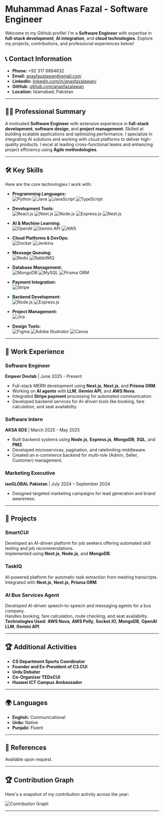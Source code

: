 # Muhammad Anas Fazal - Software Engineer

Welcome to my GitHub profile! I'm a **Software Engineer** with expertise in **full-stack development**, **AI integration**, and **cloud technologies**. Explore my projects, contributions, and professional experiences below!

## 📞 **Contact Information**
- **Phone:** +92 317 6894632
- **Email:** [anasfazalawan@gmail.com](mailto:anasfazalawan@gmail.com)
- **LinkedIn:** [linkedin.com/in/anasfazalawan/](https://linkedin.com/in/anasfazalawan/)
- **GitHub:** [github.com/anasfazalawan](https://github.com/anasfazalawan)
- **Location:** Islamabad, Pakistan

---

## 👨‍💻 **Professional Summary**
A motivated **Software Engineer** with extensive experience in **full-stack development**, **software design**, and **project management**. Skilled at building scalable applications and optimizing performance. I specialize in integrating AI solutions and working with cloud platforms to deliver high-quality products. I excel at leading cross-functional teams and enhancing project efficiency using **Agile methodologies**.

---

## 🛠️ **Key Skills**
Here are the core technologies I work with:

- **Programming Languages:**  
  ![Python](https://img.shields.io/badge/Python-3776AB?style=for-the-badge&logo=python&logoColor=white) ![Java](https://img.shields.io/badge/Java-007396?style=for-the-badge&logo=java&logoColor=white) ![JavaScript](https://img.shields.io/badge/JavaScript-F7DF1E?style=for-the-badge&logo=javascript&logoColor=black) ![TypeScript](https://img.shields.io/badge/TypeScript-3178C6?style=for-the-badge&logo=typescript&logoColor=white)
  
- **Development Tools:**  
  ![React.js](https://img.shields.io/badge/React.js-61DAFB?style=for-the-badge&logo=react&logoColor=black) ![Next.js](https://img.shields.io/badge/Next.js-000000?style=for-the-badge&logo=nextdotjs&logoColor=white) ![Node.js](https://img.shields.io/badge/Node.js-339933?style=for-the-badge&logo=node.js&logoColor=white) ![Express.js](https://img.shields.io/badge/Express.js-000000?style=for-the-badge&logo=express&logoColor=white) ![Nest.js](https://img.shields.io/badge/Nest.js-E0234E?style=for-the-badge&logo=nestjs&logoColor=white)
  
- **AI & Machine Learning:**  
  ![OpenAI](https://img.shields.io/badge/OpenAI-4B8BF5?style=for-the-badge&logo=openai&logoColor=white) ![Gemini API](https://img.shields.io/badge/Gemini-FF6A00?style=for-the-badge&logo=google&logoColor=white) ![AWS](https://img.shields.io/badge/AWS-232F3E?style=for-the-badge&logo=amazonaws&logoColor=white)
  
- **Cloud Platforms & DevOps:**  
  ![Docker](https://img.shields.io/badge/Docker-2496ED?style=for-the-badge&logo=docker&logoColor=white) ![Jenkins](https://img.shields.io/badge/Jenkins-D24939?style=for-the-badge&logo=jenkins&logoColor=white)  
  
- **Message Queuing:**  
  ![Redis](https://img.shields.io/badge/Redis-DC382D?style=for-the-badge&logo=redis&logoColor=white) ![RabbitMQ](https://img.shields.io/badge/RabbitMQ-FF6600?style=for-the-badge&logo=rabbitmq&logoColor=white)

- **Database Management:**  
  ![MongoDB](https://img.shields.io/badge/MongoDB-47A248?style=for-the-badge&logo=mongodb&logoColor=white) ![MySQL](https://img.shields.io/badge/MySQL-4479A1?style=for-the-badge&logo=mysql&logoColor=white) ![Prisma ORM](https://img.shields.io/badge/Prisma-2D3748?style=for-the-badge&logo=prisma&logoColor=white)

- **Payment Integration:**  
  ![Stripe](https://img.shields.io/badge/Stripe-008CFF?style=for-the-badge&logo=stripe&logoColor=white)

- **Backend Development:**  
  ![Node.js](https://img.shields.io/badge/Node.js-339933?style=for-the-badge&logo=node.js&logoColor=white) ![Express.js](https://img.shields.io/badge/Express.js-000000?style=for-the-badge&logo=express&logoColor=white)
  
- **Project Management:**  
  ![Jira](https://img.shields.io/badge/Jira-0052CC?style=for-the-badge&logo=jira&logoColor=white)
  
- **Design Tools:**  
  ![Figma](https://img.shields.io/badge/Figma-F24E1E?style=for-the-badge&logo=figma&logoColor=white) ![Adobe Illustrator](https://img.shields.io/badge/Adobe_Illustrator-FF9A00?style=for-the-badge&logo=adobeillustrator&logoColor=white) ![Canva](https://img.shields.io/badge/Canva-00C4CC?style=for-the-badge&logo=canva&logoColor=white)

---

## 💼 **Work Experience**

### **Software Engineer**  
**Empeer Devlab** | June 2025 - Present  
- Full-stack MERN development using **Nest.js**, **Next.js**, and **Prisma ORM**.  
- Working on **AI agents** with **LLM**, **Gemini API**, and **AWS Nova**.  
- Integrated **Stripe payment** processing for automated communication.  
- Developed backend services for AI-driven tools like booking, fare calculation, and seat availability.

### **Software Intern**  
**AKSA SDS** | March 2025 - May 2025  
- Built backend systems using **Node.js**, **Express.js**, **MongoDB**, **SQL**, and **PM2**.  
- Developed microservices, pagination, and ratelimiting middleware.  
- Created an e-commerce backend for multi-role (Admin, Seller, Customer) management.

### **Marketing Executive**  
**iaeGLOBAL Pakistan** | July 2024 – September 2024  
- Designed targeted marketing campaigns for lead generation and brand awareness.

---

## 📂 **Projects**

### **SmartCUI**  
Developed an AI-driven platform for job seekers offering automated skill testing and job recommendations.  
Implemented using **Next.js**, **Node.js**, and **MongoDB**.

### **TaskIQ**  
AI-powered platform for automatic task extraction from meeting transcripts.  
Integrated with **Nest.js**, **Next.js**, **Prisma ORM**.

### **AI Bus Services Agent**  
Developed AI-driven speech-to-speech and messaging agents for a bus company.  
Handles booking, fare calculation, route checking, and seat availability.  
**Technologies Used:** **AWS Nova**, **AWS Polly**, **Socket.IO**, **MongoDB**, **OpenAI LLM**, **Gemini API**

---

## 🏆 **Additional Activities**  
- **CS Department Sports Coordinator**  
- **Founder and Ex-President of C3.CUI**  
- **Urdu Debater**  
- **Co-Organizer TEDxCUI**  
- **Huawei ICT Campus Ambassador**

---

## 🌍 **Languages**
- **English:** Communicational  
- **Urdu:** Native  
- **Punjabi:** Fluent

---

## 📜 **References**
Available upon request.

---

## 🏆 **Contribution Graph**

Here's a snapshot of my contribution activity across the year:

![Contribution Graph](https://github.com/anasfazalawan/github-readme-contributions.svg)

---


